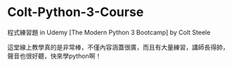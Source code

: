 # Colt-Python-3-Course
程式練習題  in Udemy [The Modern Python 3 Bootcamp] by Colt Steele

這堂線上教學真的是非常棒，不僅內容涵蓋很廣，而且有大量練習，講師長得帥，聲音也很好聽，快來學python啊！
